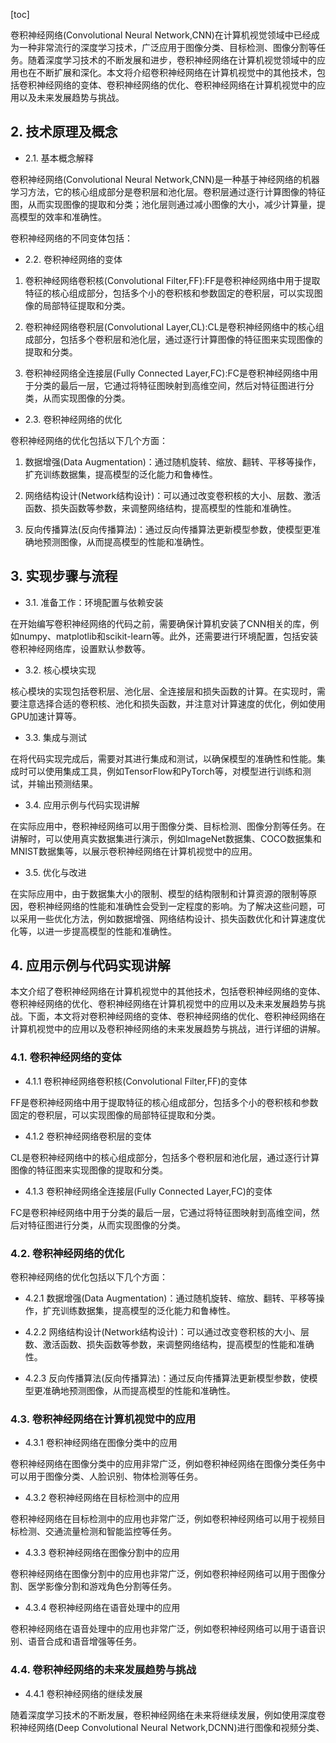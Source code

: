 
[toc]                    
                
                
卷积神经网络(Convolutional Neural Network,CNN)在计算机视觉领域中已经成为一种非常流行的深度学习技术，广泛应用于图像分类、目标检测、图像分割等任务。随着深度学习技术的不断发展和进步，卷积神经网络在计算机视觉领域中的应用也在不断扩展和深化。本文将介绍卷积神经网络在计算机视觉中的其他技术，包括卷积神经网络的变体、卷积神经网络的优化、卷积神经网络在计算机视觉中的应用以及未来发展趋势与挑战。

## 2. 技术原理及概念

- 2.1. 基本概念解释

卷积神经网络(Convolutional Neural Network,CNN)是一种基于神经网络的机器学习方法，它的核心组成部分是卷积层和池化层。卷积层通过逐行计算图像的特征图，从而实现图像的提取和分类；池化层则通过减小图像的大小，减少计算量，提高模型的效率和准确性。

卷积神经网络的不同变体包括：

- 2.2. 卷积神经网络的变体

1. 卷积神经网络卷积核(Convolutional Filter,FF):FF是卷积神经网络中用于提取特征的核心组成部分，包括多个小的卷积核和参数固定的卷积层，可以实现图像的局部特征提取和分类。

2. 卷积神经网络卷积层(Convolutional Layer,CL):CL是卷积神经网络中的核心组成部分，包括多个卷积层和池化层，通过逐行计算图像的特征图来实现图像的提取和分类。

3. 卷积神经网络全连接层(Fully Connected Layer,FC):FC是卷积神经网络中用于分类的最后一层，它通过将特征图映射到高维空间，然后对特征图进行分类，从而实现图像的分类。

- 2.3. 卷积神经网络的优化

卷积神经网络的优化包括以下几个方面：

1. 数据增强(Data Augmentation)：通过随机旋转、缩放、翻转、平移等操作，扩充训练数据集，提高模型的泛化能力和鲁棒性。

2. 网络结构设计(Network结构设计)：可以通过改变卷积核的大小、层数、激活函数、损失函数等参数，来调整网络结构，提高模型的性能和准确性。

3. 反向传播算法(反向传播算法)：通过反向传播算法更新模型参数，使模型更准确地预测图像，从而提高模型的性能和准确性。

## 3. 实现步骤与流程

- 3.1. 准备工作：环境配置与依赖安装

在开始编写卷积神经网络的代码之前，需要确保计算机安装了CNN相关的库，例如numpy、matplotlib和scikit-learn等。此外，还需要进行环境配置，包括安装卷积神经网络库，设置默认参数等。

- 3.2. 核心模块实现

核心模块的实现包括卷积层、池化层、全连接层和损失函数的计算。在实现时，需要注意选择合适的卷积核、池化和损失函数，并注意对计算速度的优化，例如使用GPU加速计算等。

- 3.3. 集成与测试

在将代码实现完成后，需要对其进行集成和测试，以确保模型的准确性和性能。集成时可以使用集成工具，例如TensorFlow和PyTorch等，对模型进行训练和测试，并输出预测结果。

- 3.4. 应用示例与代码实现讲解

在实际应用中，卷积神经网络可以用于图像分类、目标检测、图像分割等任务。在讲解时，可以使用真实数据集进行演示，例如ImageNet数据集、COCO数据集和MNIST数据集等，以展示卷积神经网络在计算机视觉中的应用。

- 3.5. 优化与改进

在实际应用中，由于数据集大小的限制、模型的结构限制和计算资源的限制等原因，卷积神经网络的性能和准确性会受到一定程度的影响。为了解决这些问题，可以采用一些优化方法，例如数据增强、网络结构设计、损失函数优化和计算速度优化等，以进一步提高模型的性能和准确性。

## 4. 应用示例与代码实现讲解

本文介绍了卷积神经网络在计算机视觉中的其他技术，包括卷积神经网络的变体、卷积神经网络的优化、卷积神经网络在计算机视觉中的应用以及未来发展趋势与挑战。下面，本文将对卷积神经网络的变体、卷积神经网络的优化、卷积神经网络在计算机视觉中的应用以及卷积神经网络的未来发展趋势与挑战，进行详细的讲解。

### 4.1. 卷积神经网络的变体

- 4.1.1 卷积神经网络卷积核(Convolutional Filter,FF)的变体

FF是卷积神经网络中用于提取特征的核心组成部分，包括多个小的卷积核和参数固定的卷积层，可以实现图像的局部特征提取和分类。

- 4.1.2 卷积神经网络卷积层的变体

CL是卷积神经网络中的核心组成部分，包括多个卷积层和池化层，通过逐行计算图像的特征图来实现图像的提取和分类。

- 4.1.3 卷积神经网络全连接层(Fully Connected Layer,FC)的变体

FC是卷积神经网络中用于分类的最后一层，它通过将特征图映射到高维空间，然后对特征图进行分类，从而实现图像的分类。

### 4.2. 卷积神经网络的优化

卷积神经网络的优化包括以下几个方面：

- 4.2.1 数据增强(Data Augmentation)：通过随机旋转、缩放、翻转、平移等操作，扩充训练数据集，提高模型的泛化能力和鲁棒性。

- 4.2.2 网络结构设计(Network结构设计)：可以通过改变卷积核的大小、层数、激活函数、损失函数等参数，来调整网络结构，提高模型的性能和准确性。

- 4.2.3 反向传播算法(反向传播算法)：通过反向传播算法更新模型参数，使模型更准确地预测图像，从而提高模型的性能和准确性。

### 4.3. 卷积神经网络在计算机视觉中的应用

- 4.3.1 卷积神经网络在图像分类中的应用

卷积神经网络在图像分类中的应用非常广泛，例如卷积神经网络在图像分类任务中可以用于图像分类、人脸识别、物体检测等任务。

- 4.3.2 卷积神经网络在目标检测中的应用

卷积神经网络在目标检测中的应用也非常广泛，例如卷积神经网络可以用于视频目标检测、交通流量检测和智能监控等任务。

- 4.3.3 卷积神经网络在图像分割中的应用

卷积神经网络在图像分割中的应用也非常广泛，例如卷积神经网络可以用于图像分割、医学影像分割和游戏角色分割等任务。

- 4.3.4 卷积神经网络在语音处理中的应用

卷积神经网络在语音处理中的应用也非常广泛，例如卷积神经网络可以用于语音识别、语音合成和语音增强等任务。

### 4.4. 卷积神经网络的未来发展趋势与挑战

- 4.4.1 卷积神经网络的继续发展

随着深度学习技术的不断发展，卷积神经网络在未来将继续发展，例如使用深度卷积神经网络(Deep Convolutional Neural Network,DCNN)进行图像和视频分类、

